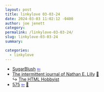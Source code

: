 ```yaml
---
layout: post
title: linkylove 03-03-24
date: 2024-03-03 11:02:12 -0400
author: joe jenett
category: 
permalink: /linkylove-03-03-24/
slug: linkylove-03-03-24
summary: 

categories:
  - linkylove
---
```

<ul class="linkylove">
	<li><a title="SugarBlush" href="https://sugarblush.neocities.org/">SugarBlush</a>  <a title="source" href="https://theabsoluterealm.com/"><span style="color:blue;">&#8678;</span></a></li>
	<li><a title="N.E.Lilly" href="https://journal.lilly.art/">The intermittent journal of Nathan E. Lilly</a> <a href="https://pinboard.in/u:ramblinggit">📌</a><br>&#8618; <a title="The HTML Hobbyist on Neocities" href="https://htmlhobbyist.neocities.org/">The HTML Hobbyist</a></li>
	<li><a title="575 - life in haiku" href="https://575.life/">575</a>  <a title="source" href="https://minweb.site/"><span style="color:blue;">&#8678;</span></a> <a href="https://pinboard.in/u:mikael">📌</a></li>
</ul>
<a style="display:none;" href="https://brid.gy/publish/mastodon"><small>(cross-posted to mastodon)</small></a>